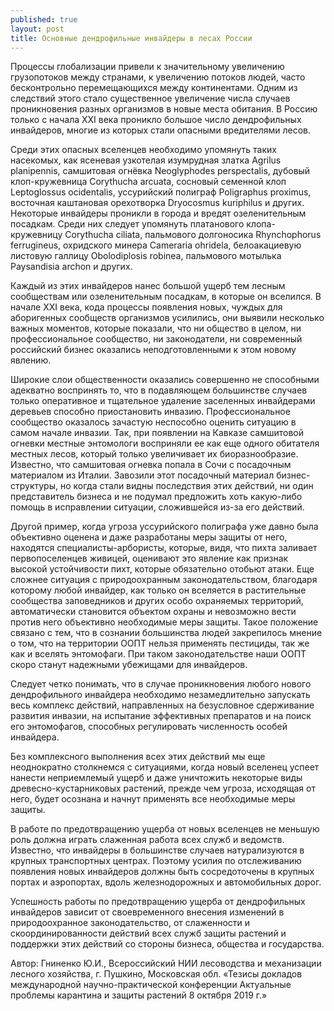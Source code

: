 ```yaml
---
published: true
layout: post
title: Основные дендрофильные инвайдеры в лесах России
---
```


Процессы глобализации привели к значительному увеличению грузопотоков между странами, к увеличению потоков людей, часто бесконтрольно перемещающихся между континентами. Одним из следствий этого стало существенное увеличение числа случаев проникновения разных организмов в новые места обитания. В Россию только с начала XXI века проникло большое число дендрофильных инвайдеров, многие из которых стали опасными вредителями лесов.

Среди этих опасных вселенцев необходимо упомянуть таких насекомых, как ясеневая узкотелая изумрудная златка Agrilus planipennis, самшитовая огнёвка Neoglyphodes perspectalis, дубовый клоп-кружевница Corythucha arcuata, сосновый семенной клоп Leptoglossus ocidentalis, уссурийский полиграф Poligraphus proximus, восточная каштановая орехотворка Dryocosmus kuriphilus и других. Некоторые инвайдеры проникли в города и вредят озеленительным посадкам. Среди них следует упомянуть платанового клопа-кружевницу Corythucha ciliata, пальмового долгоносика Rhynchophorus ferrugineus, охридского минера Cameraria ohridela, белоакациевую листовую галлицу Obolodiplosis robinea, пальмового мотылька Paysandisia archon и других.

Каждый из этих инвайдеров нанес большой ущерб тем лесным сообществам или озеленительным посадкам, в которые он вселился. В начале XXI века, кода процессы появления новых, чуждых для аборигенных сообществ организмов усилились, они выявили несколько важных моментов, которые показали, что ни общество в целом, ни профессиональное сообщество, ни законодатели, ни современный российский бизнес оказались неподготовленными к этом новому явлению.

Широкие слои общественности оказались совершенно не способными адекватно воспринять то, что в подавляющем большинстве случаев только оперативное и тщательное удаление заселенных инвайдерами деревьев способно приостановить инвазию. Профессиональное сообщество оказалось зачастую неспособно оценить ситуацию в самом начале инвазии. Так, при появлении на Кавказе самшитовой огневки местные энтомологи восприняли ее как еще одного обитателя местных лесов, который только увеличивает их биоразнообразие. Известно, что самшитовая огневка попала в Сочи с посадочным материалом из Италии. Завозили этот посадочный материал бизнес-структуры, но когда стали видны последствия этих действий, ни один представитель бизнеса и не подумал предложить хоть какую-либо помощь в исправлении ситуации, сложившейся из-за его действий.

Другой пример, когда угроза уссурийского полиграфа уже давно была объективно оценена и даже разработаны меры защиты от него, находятся специалисты-арбористы, которые, видя, что пихта заливает первопоселенцев живицей, оценивают это явление как признак высокой устойчивости пихт, которые обязательно отобьют атаки. Еще сложнее ситуация с природоохранным законодательством, благодаря которому любой инвайдер, как только он вселяется в растительные сообщества заповедников и других особо охраняемых территорий, автоматически становится объектом охраны и невозможно вести против него объективно необходимые меры защиты. Такое положение связано с тем, что в сознании большинства людей закрепилось мнение о том, что на территории ООПТ нельзя применять пестициды, так же как и вселять энтомофаги. При таком законодательстве наши ООПТ скоро станут надежными убежищами для инвайдеров.

Следует четко понимать, что в случае проникновения любого нового дендрофильного инвайдера необходимо незамедлительно запускать весь комплекс действий, направленных на безусловное сдерживание развития инвазии, на испытание эффективных препаратов и на поиск его энтомофагов, способных регулировать численность особей инвайдера.

Без комплексного выполнения всех этих действий мы еще неоднократно столкнемся с ситуациями, когда новый вселенец успеет нанести неприемлемый ущерб и даже уничтожить некоторые виды древесно-кустарниковых растений, прежде чем угроза, исходящая от него, будет осознана и начнут применять все необходимые меры защиты.

В работе по предотвращению ущерба от новых вселенцев не меньшую роль должна играть слаженная работа всех служб и ведомств. Известно, что инвайдеры в большинстве случаев натурализуются в крупных транспортных центрах. Поэтому усилия по отслеживанию появления новых инвайдеров должны быть сосредоточены в крупных портах и аэропортах, вдоль железнодорожных и автомобильных дорог.

Успешность работы по предотвращению ущерба от дендрофильных инвайдеров зависит от своевременного внесения изменений в природоохранное законодательство, от слаженности и скоординированности действий всех служб защиты растений и поддержки этих действий со стороны бизнеса, общества и государства.

Автор: Гниненко Ю.И., Всероссийский НИИ лесоводства и механизации лесного хозяйства, г. Пушкино, Московская обл.
«Тезисы докладов  международной научно-практической конференции Актуальные проблемы  карантина и защиты растений 8 октября 2019 г.»
